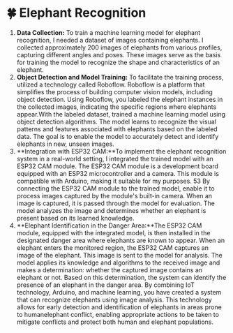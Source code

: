 # 🍀 Elephant Recognition

1. **Data Collection:** To train a machine learning model for elephant recognition, I needed a dataset of images containing elephants. I collected approximately 200 images of elephants from various profiles, capturing different angles and poses. These images serve as the basis for training the model to recognize the shape and characteristics of an elephant.
2. **Object Detection and Model Training:** To facilitate the training process, utilized a technology called Roboflow. Roboflow is a platform that simplifies the process of building computer vision models, including object detection. Using Roboflow, you labeled the elephant instances in the collected images, indicating the specific regions where elephants appear.With the labeled dataset, trained a machine learning model using object detection algorithms. The model learns to recognize the visual patterns and features associated with elephants based on the labeled data. The goal is to enable the model to accurately detect and identify elephants in new, unseen images.
3. **Integration with ESP32 CAM:**To implement the elephant recognition system in a real-world setting, I integrated the trained model with an ESP32 CAM module. The ESP32 CAM module is a development board equipped with an ESP32 microcontroller and a camera. This module is compatible with Arduino, making it suitable for my purposes. 53 By connecting the ESP32 CAM module to the trained model, enable it to process images captured by the module's built-in camera. When an image is captured, it is passed through the model for evaluation. The model analyzes the image and determines whether an elephant is present based on its learned knowledge.
4. **Elephant Identification in the Danger Area:**The ESP32 CAM module, equipped with the integrated model, is then installed in the designated danger area where elephants are known to appear. When an elephant enters the monitored region, the ESP32 CAM captures an image of the elephant. This image is sent to the model for analysis.                                                                                  The model applies its knowledge and algorithms to the received image and makes a determination: whether the captured image contains an elephant or not. Based on this determination, the system can identify the presence of an elephant in the danger area.                            By combining IoT technology, Arduino, and machine learning, you have created a system that can recognize elephants using image analysis. This technology allows for early detection and identification of elephants in areas prone to humanelephant conflict, enabling appropriate actions to be taken to mitigate conflicts and protect both human and elephant populations.
